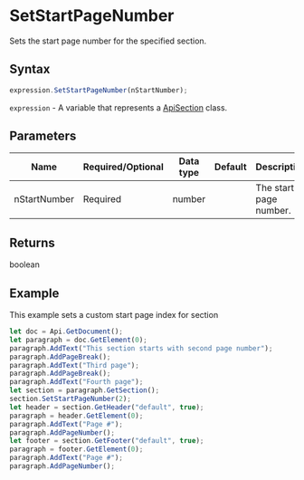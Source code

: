 # SetStartPageNumber

Sets the start page number for the specified section.

## Syntax

```javascript
expression.SetStartPageNumber(nStartNumber);
```

`expression` - A variable that represents a [ApiSection](../ApiSection.md) class.

## Parameters

| **Name** | **Required/Optional** | **Data type** | **Default** | **Description** |
| ------------- | ------------- | ------------- | ------------- | ------------- |
| nStartNumber | Required | number |  | The start page number. |

## Returns

boolean

## Example

This example sets a custom start page index for section

```javascript
let doc = Api.GetDocument();
let paragraph = doc.GetElement(0);
paragraph.AddText("This section starts with second page number");
paragraph.AddPageBreak();
paragraph.AddText("Third page");
paragraph.AddPageBreak();
paragraph.AddText("Fourth page");
let section = paragraph.GetSection();
section.SetStartPageNumber(2);
let header = section.GetHeader("default", true);
paragraph = header.GetElement(0);
paragraph.AddText("Page #");
paragraph.AddPageNumber();
let footer = section.GetFooter("default", true);
paragraph = footer.GetElement(0);
paragraph.AddText("Page #");
paragraph.AddPageNumber();
```
